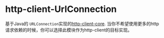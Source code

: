 # http-client-UrlConnection

基于Java的 `URLConnection`实现的[http-client-core](../client-core).
当你不希望使用更多的http请求依赖的时候，你可以选择此模块作为http-client的目标实现。
